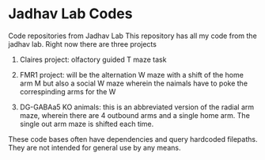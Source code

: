 # Jadhav Lab Codes
 Code repositories from Jadhav Lab
 This repository has all my code from the jadhav lab.  Right now there are three projects
 
  1. Claires project: olfactory guided T maze task
  
  2. FMR1 project: will be the alternation W maze with a shift of the home arm                 M
      but also a social W maze wherein the naimals have to poke the correspinding arms for the W
      
  3. DG-GABAa5 KO animals: this is an abbreviated version of the radial arm maze, wherein there are 4 outbound arms and a single
      home arm.  The single out arm maze is shifted each time.
      
 
 These code bases often have dependencies and query hardcoded filepaths.  They are not intended for general use by any means.
